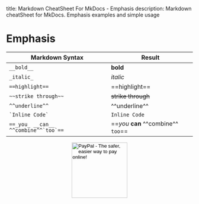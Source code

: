 title: Markdown CheatSheet For MkDocs - Emphasis
description: Markdown cheatSheet for MkDocs. Emphasis examples and simple usage

# Emphasis

| __Markdown Syntax__                      | __Result__                          |
|------------------------------------------|-------------------------------------|
| ```__bold__```                           | __bold__                            |
| ```_italic_```                           | _italic_                            |
| ```==highlight==```                      | ==highlight==                       |
| ```~~strike through~~```                 | ~~strike through~~                  |
| ```^^underline^^```                      | ^^underline^^                       |
| ``` `Inline Code` ```                    | `Inline Code`                       |
| ```==_you_ __can__ ^^combine^^`too`==``` | ==_you_ __can__ ^^combine^^ `too`== |

<!-- Donation Button -->
<form action="https://www.paypal.com/cgi-bin/webscr" method="post" target="_top" align="center"><input type="hidden" name="cmd" value="_s-xclick"><input type="hidden" name="hosted_button_id" value="Q94AU5RUD4X6A"><input type="image" src="https://raw.githubusercontent.com/fire1ce/3os.org/gh-pages/assets/images/beerDonation.png" width="150px" border="0" name="submit" alt="PayPal - The safer, easier way to pay online!"></form>
<!-- Donation Button -->